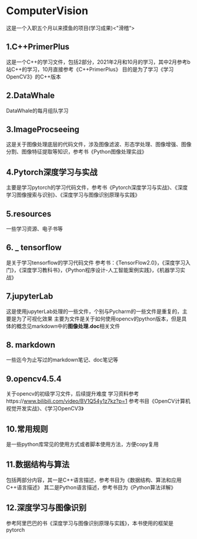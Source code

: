 # ComputerVision
这是一个入职五个月以来摸鱼的项目(学习成果)&lt;"滑稽“>

## 1.C++PrimerPlus
   这是一个C++的学习文件，包括2部分，2021年2月和10月的学习，其中2月参考b站C++的学习，10月直接参考《C++PrimerPlus》
   目的是为了学习《学习OpenCV3》的C++版本
## 2.DataWhale
  DataWhale的每月组队学习
## 3.ImageProcseeing
  这是关于图像处理底层的代码文件，涉及图像滤波、形态学处理、图像增强、图像分割、图像特征提取等知识，参考书《Python图像处理实战》
## 4.Pytorch深度学习与实战
  主要是学习pytorch的学习代码文件，参考书《Pytorch深度学习与实战》、《深度学习图像搜索与识别》、《深度学习与图像识别原理与实践》
## 5.resources
  一些学习资源、电子书等
## 6. _ tensorflow
  是关于学习tensorflow的学习代码文件
  参考书：《TensorFlow2.0》，《深度学习入门》，《深度学习教科书》，《Python程序设计-人工智能案例实践》，《机器学习实战》
## 7.jupyterLab
  这是使用jupyterLab处理的一些文件，个别与Pycharm的一些文件是重复的，主要是为了可视化效果
  主要为文件是关于如何使用opencv的python版本，但是具体的概念见markdown中的**图像处理.doc**相关文件
## 8. markdown
  一些迄今为止写过的markdown笔记、doc笔记等
## 9.opencv4.5.4
  关于opencv的初级学习文件，后续提升难度
  学习资料参考https://www.bilibili.com/video/BV1Q54y1z7kz?p=1
  参考书目《OpenCV计算机视觉开发实战》、《学习OpenCV3》
## 10.常用规则
  是一些python库常见的使用方式或者脚本使用方法，方便copy复用
## 11.数据结构与算法
  包括两部分内容，其一是C++语言描述，参考书目为《数据结构、算法和应用C++语言描述》
  其二是Python语言描述，参考书目为《Python算法详解》
## 12.深度学习与图像识别
  参考阿里巴巴的书《深度学习与图像识别原理与实践》，本书使用的框架是pytorch
